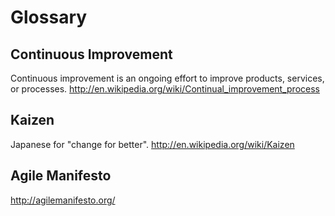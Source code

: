 # Glossary

## Continuous Improvement

Continuous improvement is an ongoing effort to improve products, services, or processes. http://en.wikipedia.org/wiki/Continual_improvement_process

## Kaizen

Japanese for "change for better". http://en.wikipedia.org/wiki/Kaizen

## Agile Manifesto

http://agilemanifesto.org/